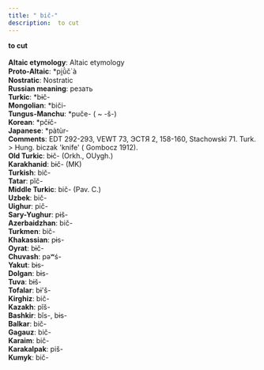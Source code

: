 ```yaml
---
title: " bič-"
description:  to cut
---
```

<strong> to cut</strong><br><br>
<strong>Altaic etymology</strong>:  Altaic etymology<br>
<strong> Proto-Altaic</strong>:  *pi̯ŭ̀č`à<br>
<strong>Nostratic</strong>:  Nostratic<br>
<strong>Russian meaning</strong>:  резать<br>
<strong>Turkic</strong>:  *bɨč-<br>
<strong>Mongolian</strong>:  *biči-<br>
<strong>Tungus-Manchu</strong>:  *puče- ( ~ -š-)<br>
<strong>Korean</strong>:  *pčɨ́č-<br>
<strong>Japanese</strong>:  *pàtùr-<br>
<strong>Comments</strong>:  EDT 292-293, VEWT 73, ЭСТЯ 2, 158-160, Stachowski 71. Turk. > Hung. biczak 'knife' ( Gombocz 1912).<br>
<strong>Old Turkic</strong>:  bɨč- (Orkh., OUygh.)<br>
<strong>Karakhanid</strong>:  bɨč- (MK)<br>
<strong>Turkish</strong>:  bič-<br>
<strong>Tatar</strong>:  pĭč-<br>
<strong>Middle Turkic</strong>:  bič- (Pav. C.)<br>
<strong>Uzbek</strong>:  bič-<br>
<strong>Uighur</strong>:  pič-<br>
<strong>Sary-Yughur</strong>:  pɨš-<br>
<strong>Azerbaidzhan</strong>:  bič-<br>
<strong>Turkmen</strong>:  bič-<br>
<strong>Khakassian</strong>:  pɨs-<br>
<strong>Oyrat</strong>:  bɨč-<br>
<strong>Chuvash</strong>:  pǝʷś-<br>
<strong>Yakut</strong>:  bɨs-<br>
<strong>Dolgan</strong>:  bɨs-<br>
<strong>Tuva</strong>:  bɨš-<br>
<strong>Tofalar</strong>:  bɨ'š-<br>
<strong>Kirghiz</strong>:  bič-<br>
<strong>Kazakh</strong>:  pĭš-<br>
<strong>Bashkir</strong>:  bĭs-, bɨs-<br>
<strong>Balkar</strong>:  bič-<br>
<strong>Gagauz</strong>:  bič-<br>
<strong>Karaim</strong>:  bič-<br>
<strong>Karakalpak</strong>:  piš-<br>
<strong>Kumyk</strong>:  bič-<br>


